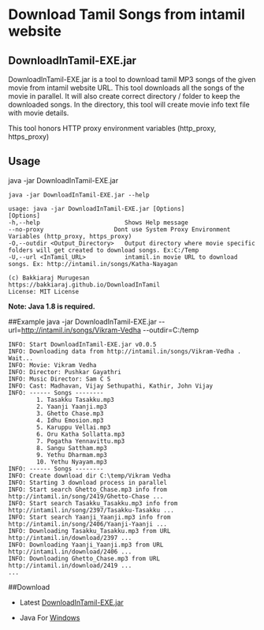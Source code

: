 # Download Tamil Songs from intamil website

## DownloadInTamil-EXE.jar 

DownloadInTamil-EXE.jar is a tool to download tamil MP3 songs of the given movie from intamil website URL. This tool downloads all the songs of the movie in parallel. It will also create correct directory / folder to keep the downloaded songs. In the directory, this tool will create movie info text file with movie details.

This tool honors HTTP proxy environment variables (http_proxy, https_proxy)

## Usage
java -jar DownloadInTamil-EXE.jar

    java -jar DownloadInTamil-EXE.jar --help

    usage: java -jar DownloadInTamil-EXE.jar [Options]
    [Options]
    -h,--help                        Shows Help message
    --no-proxy                    Dont use System Proxy Environment Variables (http_proxy, https_proxy)
    -O,--outdir <Output_Directory>   Output directory where movie specific folders will get created to download songs. Ex:C:/Temp
    -U,--url <InTamil_URL>           intamil.in movie URL to download songs. Ex: http://intamil.in/songs/Katha-Nayagan

    (c) Bakkiaraj Murugesan
    https://bakkiaraj.github.io/DownloadInTamil
    License: MIT License
    
**Note: Java 1.8 is required.**

##Example 
    java -jar DownloadInTamil-EXE.jar --url=http://intamil.in/songs/Vikram-Vedha --outdir=C:/temp
    
    INFO: Start DownloadInTamil-EXE.jar v0.0.5
    INFO: Downloading data from http://intamil.in/songs/Vikram-Vedha . Wait...
    INFO: Movie: Vikram Vedha
    INFO: Director: Pushkar Gayathri
    INFO: Music Director: Sam C S
    INFO: Cast: Madhavan, Vijay Sethupathi, Kathir, John Vijay
    INFO: ------ Songs --------
            1. Tasakku Tasakku.mp3
            2. Yaanji Yaanji.mp3
            3. Ghetto Chase.mp3
            4. Idhu Emosion.mp3
            5. Karuppu Vellai.mp3
            6. Oru Katha Sollatta.mp3
            7. Pogatha Yennavittu.mp3
            8. Sangu Sattham.mp3
            9. Yethu Dharmam.mp3
            10. Yethu Nyayam.mp3
    INFO: ------ Songs --------
    INFO: Create download dir C:\temp/Vikram Vedha
    INFO: Starting 3 download process in parallel
    INFO: Start search Ghetto_Chase.mp3 info from http://intamil.in/song/2419/Ghetto-Chase ...
    INFO: Start search Tasakku_Tasakku.mp3 info from http://intamil.in/song/2397/Tasakku-Tasakku ...
    INFO: Start search Yaanji_Yaanji.mp3 info from http://intamil.in/song/2406/Yaanji-Yaanji ...
    INFO: Downloading Tasakku_Tasakku.mp3 from URL http://intamil.in/download/2397 ...
    INFO: Downloading Yaanji_Yaanji.mp3 from URL http://intamil.in/download/2406 ...
    INFO: Downloading Ghetto_Chase.mp3 from URL http://intamil.in/download/2419 ...
    ...
    
##Download
* Latest [DownloadInTamil-EXE.jar](https://github.com/bakkiaraj/DownloadInTamil/blob/master/DownloadInTamil/exe/DownloadInTamil-EXE.jar)

* Java For [Windows](http://www.oracle.com/technetwork/java/javase/downloads/jre8-downloads-2133155.html)
